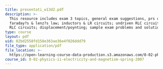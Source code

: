 ```yaml
---
title: presentati_w13d2.pdf
description: >-
  This resource includes exam 3 topics, general exam suggestions, prs questions:
  faraday?s & lenz?s law; inductors & LR circuits; undriven RLC circuits; driven
  RLC circuits; displacement/poynting; sample exam problems and solutions.
type: course
layout: pdf
uid: 02bd2558fd158e363ae36e4f026ddd79
file_type: application/pdf
file_location: >-
  https://open-learning-course-data-production.s3.amazonaws.com/8-02-physics-ii-electricity-and-magnetism-spring-2007/02bd2558fd158e363ae36e4f026ddd79_presentati_w13d2.pdf
course_id: 8-02-physics-ii-electricity-and-magnetism-spring-2007
---
```

